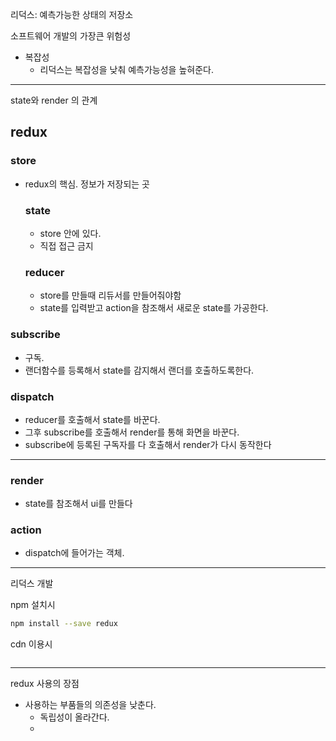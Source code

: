 리덕스: 예측가능한 상태의 저장소

소프트웨어 개발의 가장큰 위험성

- 복잡성
  - 리덕스는 복잡성을 낮춰 예측가능성을 높혀준다.

---

state와 render 의 관계

## redux

### store

- redux의 핵심. 정보가 저장되는 곳

  ### state

  - store 안에 있다.
  - 직접 접근 금지

  ### reducer

  - store를 만들때 리듀서를 만들어줘야함
  - state를 입력받고 action을 참조해서 새로운 state를 가공한다.

### subscribe

- 구독.
- 랜더함수를 등록해서 state를 감지해서 랜더를 호출하도록한다.

### dispatch

- reducer를 호출해서 state를 바꾼다.
- 그후 subscribe를 호출해서 render를 통해 화면을 바꾼다.
- subscribe에 등록된 구독자를 다 호출해서 render가 다시 동작한다

---

### render

- state를 참조해서 ui를 만들다

### action

- dispatch에 들어가는 객체.

---

리덕스 개발

npm 설치시

```bash
npm install --save redux
```

cdn 이용시

```bash

```

---

redux 사용의 장점

- 사용하는 부품들의 의존성을 낮춘다.
  - 독립성이 올라간다.
  -
